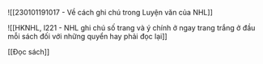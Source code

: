 ![[230101191017 - Về cách ghi chú trong Luyện văn của NHL]]

![[HKNHL, l221 - NHL ghi chú số trang và ý chính ở ngay trang trắng ở đầu mỗi sách đối với những quyển hay phải đọc lại]]

[[Đọc sách]]